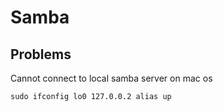 # Samba

## Problems

Cannot connect to local samba server on mac os

```
sudo ifconfig lo0 127.0.0.2 alias up
```
